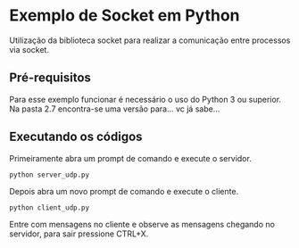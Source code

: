 # Exemplo de Socket em Python
Utilização da biblioteca socket para realizar a comunicação entre processos via socket.

## Pré-requisitos
Para esse exemplo funcionar é necessário o uso do Python 3 ou superior. Na pasta 2.7 encontra-se uma versão para... vc já sabe...

## Executando os códigos
Primeiramente abra um prompt de comando e execute o servidor.
```
python server_udp.py 
```
Depois abra um novo prompt de comando e execute o cliente.
```
python client_udp.py 
```
Entre com mensagens no cliente e observe as mensagens chegando no servidor, para sair pressione CTRL+X.

